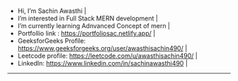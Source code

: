 -  Hi, I’m Sachin Awasthi                                                                         |
-  I’m interested in Full Stack MERN development                                                  |
-  I’m currently learning Adnvanced Concept of mern                                               |
-  Portfollio link : https://portfoliosac.netlify.app/                                            |
-  GeeksforGeeks Profile: https://www.geeksforgeeks.org/user/awasthisachin490/                    |
-  Leetcode profile: https://leetcode.com/u/awasthisachin490/                                     |
-  LinkedIn: https://www.linkedin.com/in/sachinawasthi490                                         | 
---------------------------------------------------------------------------------------------------
